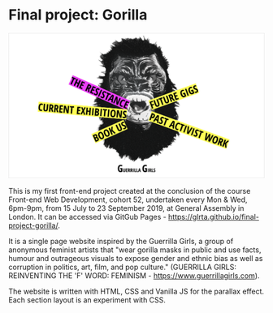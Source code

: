 # Final project: Gorilla

![screenshot](./images/screenshot.png)

This is my first front-end project created at the conclusion of the course Front-end Web Development, cohort 52, undertaken every Mon & Wed, 6pm-9pm, from 15 July to 23 September 2019, at General Assembly in London. It can be accessed via GitGub Pages - https://glrta.github.io/final-project-gorilla/.

It is a single page website inspired by the Guerrilla Girls, a group of anonymous feminist artists that "wear gorilla masks in public and use facts, humour and outrageous visuals to expose gender and ethnic bias as well as corruption in politics, art, film, and pop culture." (GUERRILLA GIRLS: REINVENTING THE 'F' WORD: FEMINISM - https://www.guerrillagirls.com).

The website is written with HTML, CSS and Vanilla JS for the parallax effect. Each section layout is an experiment with CSS.
